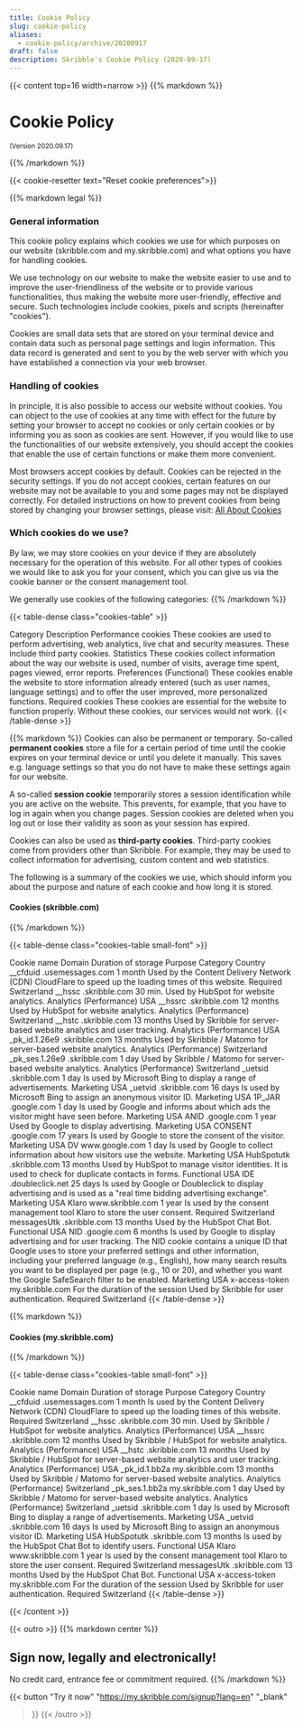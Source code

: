 ```yaml
---
title: Cookie Policy
slug: cookie-policy
aliases:
  - cookie-policy/archive/20200917
draft: false
description: Skribble's Cookie Policy (2020-09-17)
---
```



{{< content top=16 width=narrow >}}
{{% markdown %}}
# Cookie Policy

<small>(Version 2020.09.17)</small>

{{% /markdown %}}

{{< cookie-resetter text="Reset cookie preferences">}}

{{% markdown legal %}}
### General information
This cookie policy explains which cookies we use for which purposes on our website (skribble.com and my.skribble.com) and what options you have for handling cookies.

We use technology on our website to make the website easier to use and to improve the user-friendliness of the website or to provide various functionalities, thus making the website more user-friendly, effective and secure. Such technologies include cookies, pixels and scripts (hereinafter "cookies").

Cookies are small data sets that are stored on your terminal device and contain data such as personal page settings and login information. This data record is generated and sent to you by the web server with which you have established a connection via your web browser.

### Handling of cookies
In principle, it is also possible to access our website without cookies. You can object to the use of cookies at any time with effect for the future by setting your browser to accept no cookies or only certain cookies or by informing you as soon as cookies are sent. However, if you would like to use the functionalities of our website extensively, you should accept the cookies that enable the use of certain functions or make them more convenient. 

Most browsers accept cookies by default. Cookies can be rejected in the security settings. If you do not accept cookies, certain features on our website may not be available to you and some pages may not be displayed correctly. For detailed instructions on how to prevent cookies from being stored by changing your browser settings, please visit: [All About Cookies](https://www.allaboutcookies.org)

### Which cookies do we use?
By law, we may store cookies on your device if they are absolutely necessary for the operation of this website. For all other types of cookies we would like to ask you for your consent, which you can give us via the cookie banner or the consent management tool.

We generally use cookies of the following categories:
{{% /markdown %}}

{{< table-dense class="cookies-table" >}}
<thead>
  <tr>
    <th>Category</th>
    <th>Description</th>
  </tr>
</thead>
<tbody>
  <tr>
    <td>Performance cookies</td>
    <td>These cookies are used to perform advertising, web analytics, live chat and security measures. These include third party cookies.</td>
  </tr>
  <tr>
    <td>Statistics</td>
    <td>These cookies collect information about the way our website is used, number of visits, average time spent, pages viewed, error reports.</td>
  </tr>
  <tr>
    <td>Preferences (Functional)</td>
    <td>These cookies enable the website to store information already entered (such as user names, language settings) and to offer the user improved, more personalized functions.</td>
  </tr>
  <tr>
    <td>Required cookies</td>
    <td>These cookies are essential for the website to function properly. Without these cookies, our services would not work.</td>
  </tr>
</tbody>
{{< /table-dense >}}

{{% markdown %}}
Cookies can also be permanent or temporary. So-called **permanent cookies** store a file for a certain period of time until the cookie expires on your terminal device or until you delete it manually. This saves e.g. language settings so that you do not have to make these settings again for our website. 

A so-called **session cookie** temporarily stores a session identification while you are active on the website. This prevents, for example, that you have to log in again when you change pages. Session cookies are deleted when you log out or lose their validity as soon as your session has expired.

Cookies can also be used as **third-party cookies**. Third-party cookies come from providers other than Skribble. For example, they may be used to collect information for advertising, custom content and web statistics.

The following is a summary of the cookies we use, which should inform you about the purpose and nature of each cookie and how long it is stored.

#### Cookies (skribble.com)

{{% /markdown %}}

{{< table-dense class="cookies-table small-font" >}}
<thead>
  <tr>
    <th>Cookie name</th>
    <th>Domain</th>
    <th>Duration of storage</th>
    <th>Purpose</th>
    <th>Category</th>
    <th>Country</th>
  </tr>
</thead>
<tbody>
  <tr>
    <td>__cfduid</td>
    <td>.usemessages.com</td>
    <td>1 month</td>
    <td>Used by the Content Delivery Network (CDN) CloudFlare to speed up the loading times of this website.</td>
    <td>Required</td>
    <td>Switzerland</td>
  </tr>
  <tr>
    <td>__hssc</td>
    <td>.skribble.com</td>
    <td>30 min.</td>
    <td>Used by HubSpot for website analytics.</td>
    <td>Analytics (Performance)</td>
    <td>USA</td>
  </tr>
  <tr>
    <td>__hssrc</td>
    <td>.skribble.com</td>
    <td>12 months</td>
    <td>Used by HubSpot for website analytics.</td>
    <td>Analytics (Performance)</td>
    <td>Switzerland</td>
  </tr>
  <tr>
    <td>__hstc</td>
    <td>.skribble.com</td>
    <td>13 months</td>
    <td>Used by Skribble for server-based website analytics and user tracking.</td>
    <td>Analytics (Performance)</td>
    <td>USA</td>
  </tr>
  <tr>
    <td>_pk_id.1.26e9</td>
    <td>.skribble.com</td>
    <td>13 months</td>
    <td>Used by Skribble / Matomo for server-based website analytics.</td>
    <td>Analytics (Performance)</td>
    <td>Switzerland</td>
  </tr>
  <tr>
    <td>_pk_ses.1.26e9</td>
    <td>.skribble.com</td>
    <td>1 day</td>
    <td>Used by Skribble / Matomo for server-based website analytics.</td>
    <td>Analytics (Performance)</td>
    <td>Switzerland</td>
  </tr>
  <tr>
    <td>_uetsid</td>
    <td>.skribble.com</td>
    <td>1 day</td>
    <td>Is used by Microsoft Bing to display a range of advertisements.</td>
    <td>Marketing</td>
    <td>USA</td>
  </tr>
  <tr>
    <td>_uetvid</td>
    <td>.skribble.com</td>
    <td>16 days</td>
    <td>Is used by Microsoft Bing to assign an anonymous visitor ID.</td>
    <td>Marketing</td>
    <td>USA</td>
  </tr>
  <tr>
    <td>1P_JAR</td>
    <td>.google.com</td>
    <td>1 day</td>
    <td>Is used by Google and informs about which ads the visitor might have seen before.</td>
    <td>Marketing</td>
    <td>USA</td>
  </tr>
  <tr>
    <td>ANID</td>
    <td>.google.com</td>
    <td>1 year</td>
    <td>Used by Google to display advertising.</td>
    <td>Marketing</td>
    <td>USA</td>
  </tr>
  <tr>
    <td>CONSENT</td>
    <td>.google.com</td>
    <td>17 years</td>
    <td>Is used by Google to store the consent of the visitor.</td>
    <td>Marketing</td>
    <td>USA</td>
  </tr>
  <tr>
    <td>DV</td>
    <td>www.google.com</td>
    <td>1 day</td>
    <td>Is used by Google to collect information about how visitors use the website.</td>
    <td>Marketing</td>
    <td>USA</td>
  </tr>
  <tr>
    <td>HubSpotutk</td>
    <td>.skribble.com</td>
    <td>13 months</td>
    <td>Used by HubSpot to manage visitor identities. It is used to check for duplicate contacts in forms.</td>
    <td>Functional</td>
    <td>USA</td>
  </tr>
  <tr>
    <td>IDE</td>
    <td>.doubleclick.net</td>
    <td>25 days</td>
    <td>Is used by Google or Doubleclick to display advertising and is used as a "real time bidding advertising exchange".</td>
    <td>Marketing</td>
    <td>USA</td>
  </tr>
  <tr>
    <td>Klaro</td>
    <td>www.skribble.com</td>
    <td>1 year</td>
    <td>Is used by the consent management tool Klaro to store the user consent.</td>
    <td>Required</td>
    <td>Switzerland</td>
  </tr>
  <tr>
    <td>messagesUtk</td>
    <td>.skribble.com</td>
    <td>13 months</td>
    <td>Used by the HubSpot Chat Bot.</td>
    <td>Functional</td>
    <td>USA</td>
  </tr>
  <tr>
    <td>NID</td>
    <td>.google.com</td>
    <td>6 months</td>
    <td>Is used by Google to display advertising and for user tracking. The NID cookie contains a unique ID that Google uses to store your preferred settings and other information, including your preferred language (e.g., English), how many search results you want to be displayed per page (e.g., 10 or 20), and whether you want the Google SafeSearch filter to be enabled.</td>
    <td>Marketing</td>
    <td>USA</td>
  </tr>
  <tr>
    <td>x-access-token</td>
    <td>my.skribble.com</td>
    <td>For the duration of the session</td>
    <td>Used by Skribble for user authentication.</td>
    <td>Required</td>
    <td>Switzerland</td>
  </tr>
</tbody>
{{< /table-dense >}}

{{% markdown %}}

#### Cookies (my.skribble.com)

{{% /markdown %}}

{{< table-dense class="cookies-table small-font" >}}
<thead>
  <tr>
    <th>Cookie name</th>
    <th>Domain</th>
    <th>Duration of storage</th>
    <th>Purpose</th>
    <th>Category</th>
    <th>Country</th>
  </tr>
</thead>
<tbody>
  <tr>
    <td>__cfduid</td>
    <td>.usemessages.com</td>
    <td>1 month</td>
    <td>Is used by the Content Delivery Network (CDN) CloudFlare to speed up the loading times of this website.</td>
    <td>Required</td>
    <td>Switzerland</td>
  </tr>
  <tr>
    <td>__hssc</td>
    <td>.skribble.com</td>
    <td>30 min.</td>
    <td>Used by Skribble / HubSpot for website analytics.</td>
    <td>Analytics (Performance)</td>
    <td>USA</td>
  </tr>
  <tr>
    <td>__hssrc</td>
    <td>.skribble.com</td>
    <td>12 months</td>
    <td>Used by Skribble / HubSpot for website analytics.</td>
    <td>Analytics (Performance)</td>
    <td>USA</td>
  </tr>
  <tr>
    <td>__hstc</td>
    <td>.skribble.com</td>
    <td>13 months</td>
    <td>Used by Skribble / HubSpot for server-based website analytics and user tracking.</td>
    <td>Analytics (Performance)</td>
    <td>USA</td>
  </tr>
  <tr>
    <td>_pk_id.1.bb2a</td>
    <td>my.skribble.com</td>
    <td>13 months</td>
    <td>Used by Skribble / Matomo for server-based website analytics.</td>
    <td>Analytics (Performance)</td>
    <td>Switzerland</td>
  </tr>
  <tr>
    <td>_pk_ses.1.bb2a</td>
    <td>my.skribble.com</td>
    <td>1 day</td>
    <td>Used by Skribble / Matomo for server-based website analytics.</td>
    <td>Analytics (Performance)</td>
    <td>Switzerland</td>
  </tr>
  <tr>
    <td>_uetsid</td>
    <td>.skribble.com</td>
    <td>1 day</td>
    <td>Is used by Microsoft Bing to display a range of advertisements.</td>
    <td>Marketing</td>
    <td>USA</td>
  </tr>
  <tr>
    <td>_uetvid</td>
    <td>.skribble.com</td>
    <td>16 days</td>
    <td>Is used by Microsoft Bing to assign an anonymous visitor ID.</td>
    <td>Marketing</td>
    <td>USA</td>
  </tr>
  <tr>
    <td>HubSpotutk</td>
    <td>.skribble.com</td>
    <td>13 months</td>
    <td>Is used by the HubSpot Chat Bot to identify users.</td>
    <td>Functional</td>
    <td>USA</td>
  </tr>
  <tr>
    <td>Klaro</td>
    <td>www.skribble.com</td>
    <td>1 year</td>
    <td>Is used by the consent management tool Klaro to store the user consent.</td>
    <td>Required</td>
    <td>Switzerland</td>
  </tr>
  <tr>
    <td>messagesUtk</td>
    <td>.skribble.com</td>
    <td>13 months</td>
    <td>Used by the HubSpot Chat Bot.</td>
    <td>Functional</td>
    <td>USA</td>
  </tr>
  <tr>
    <td>x-access-token</td>
    <td>my.skribble.com</td>
    <td>For the duration of the session</td>
    <td>Used by Skribble for user authentication.</td>
    <td>Required</td>
    <td>Switzerland</td>
  </tr>
</tbody>
{{< /table-dense >}}

{{< /content >}}

[//]: # (--------------------------------------------------------------------------------------------------------------)

{{< outro >}}
{{% markdown center %}}
## Sign now, legally and electronically!
No credit card, entrance fee or commitment required.
{{% /markdown %}}

{{< button
  "Try it now"
  "https://my.skribble.com/signup?lang=en"
  "_blank"
>}}
{{< /outro >}}
